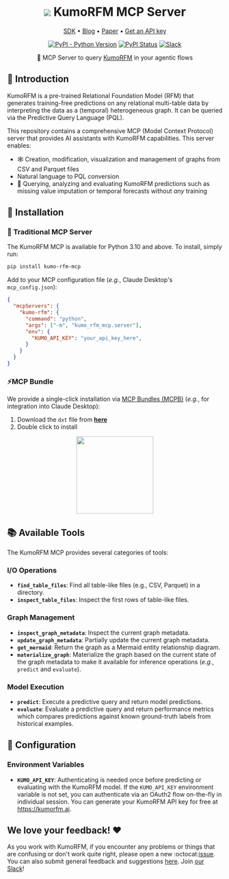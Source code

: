 <h1 align="center">
  <img src="https://kumo-ai.github.io/kumo-sdk/docs/_static/kumo-logo.svg"/>
  KumoRFM MCP Server
</h1>

<div align="center">
  <p>
    <a href="https://github.com/kumo-ai/kumo-rfm/">SDK</a> •
    <a href="https://kumo.ai/company/news/kumo-relational-foundation-model/">Blog</a> •
    <a href="https://kumo.ai/research/kumo_relational_foundation_model.pdf">Paper</a> •
    <a href="https://kumorfm.ai">Get an API key</a>
  </p>

  [![PyPI - Python Version](https://img.shields.io/pypi/pyversions/kumo-rfm-mcp?color=FC1373)](https://pypi.org/project/kumo-rfm-mcp/)
  [![PyPI Status](https://img.shields.io/pypi/v/kumoai.svg?color=FC1373)](https://pypi.org/project/kumo-rfm-mcp/)
  [![Slack](https://img.shields.io/badge/slack-join-pink.svg?logo=slack&color=FC1373)](https://join.slack.com/t/kumoaibuilders/shared_invite/zt-2z9uih3lf-fPM1z2ACZg~oS3ObmiQLKQ)

  🔬 MCP Server to query [KumoRFM](https://kumorfm.ai) in your agentic flows
</div>

## 📖 Introduction

KumoRFM is a pre-trained Relational Foundation Model (RFM) that generates training-free predictions on any relational multi-table data by interpreting the data as a (temporal) heterogeneous graph.
It can be queried via the Predictive Query Language (PQL).

This repository contains a comprehensive MCP (Model Context Protocol) server that provides AI assistants with KumoRFM capabilities.
This server enables:
- 🕸️ Creation, modification, visualization and management of graphs from CSV and Parquet files
- Natural language to PQL conversion
- 🤖 Querying, analyzing and evaluating KumoRFM predictions such as missing value imputation or temporal forecasts without *any* training

## 🚀 Installation

### 🐍 Traditional MCP Server

The KumoRFM MCP is available for Python 3.10 and above. To install, simply run:

```bash
pip install kumo-rfm-mcp
```

Add to your MCP configuration file (*e.g.*, Claude Desktop's `mcp_config.json`):

```json
{
  "mcpServers": {
    "kumo-rfm": {
      "command": "python",
      "args": ["-m", "kumo_rfm_mcp.server"],
      "env": {
        "KUMO_API_KEY": "your_api_key_here",
      }
    }
  }
}
```

### ⚡MCP Bundle

We provide a single-click installation via [MCP Bundles (MCPB)](https://github.com/anthropics/mcpb) (*e.g.*, for integration into Claude Desktop):

1. Download the `dxt` file from **[here]()**
1. Double click to install

<p align="center">
  <img height="180" src="https://kumo-sdk-public.s3.us-west-2.amazonaws.com/mcpb.png" />
</p>

## 📚 Available Tools

The KumoRFM MCP provides several categories of tools:

### I/O Operations

- **`find_table_files`**: Find all table-like files (e.g., CSV, Parquet) in a directory.
- **`inspect_table_files`**: Inspect the first rows of table-like files.

### Graph Management

- **`inspect_graph_metadata`**: Inspect the current graph metadata.
- **`update_graph_metadata`**: Partially update the current graph metadata.
- **`get_mermaid`**: Return the graph as a Mermaid entity relationship diagram.
- **`materialize_graph`**: Materialize the graph based on the current state of the graph metadata to make it available for inference operations (*e.g.*, `predict` and `evaluate`).

### Model Execution

- **`predict`**: Execute a predictive query and return model predictions.
- **`evaluate`**: Evaluate a predictive query and return performance metrics which compares predictions against known ground-truth labels from historical examples.

## 🔧 Configuration

### Environment Variables

* **`KUMO_API_KEY`**: Authenticating is needed once before predicting or evaluating with the
    KumoRFM model.
    If the `KUMO_API_KEY` environment variable is not set, you can authenticate via an OAuth2 flow on-the-fly in individual session.
    You can generate your KumoRFM API key for free at https://kumorfm.ai.

## We love your feedback! :heart:

As you work with KumoRFM, if you encounter any problems or things that are confusing or don't work quite right, please open a new :octocat:[issue](https://github.com/kumo-ai/kumo-rfm-mcp/issues/new).
You can also submit general feedback and suggestions [here](https://docs.google.com/forms/d/e/1FAIpQLSfr2HYgJN8ghaKyvU0PSRkqrGd_BijL3oyQTnTxLrf8AEk-EA/viewform).
Join [our Slack](https://join.slack.com/t/kumoaibuilders/shared_invite/zt-2z9uih3lf-fPM1z2ACZg~oS3ObmiQLKQ)!
